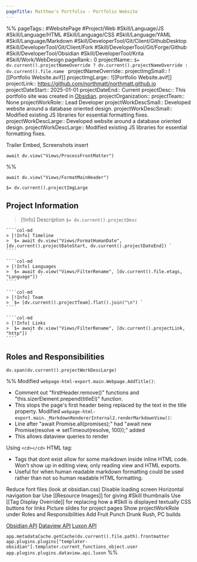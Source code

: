 ```yaml
---
pageTitle: Matthew's Portfolio - Portfolio Website
---
```

%%
pageTags:: #WebsitePage #Project/Web #Skill/Language/JS #Skill/Language/HTML #Skill/Language/CSS #Skill/Language/YAML #Skill/Language/Markdown #Skill/DeveloperTool/Git/Client/GithubDesktop #Skill/DeveloperTool/Git/Client/Fork #Skill/DeveloperTool/Git/Forge/Github #Skill/DeveloperTool/Obsidian #Skill/DeveloperTool/Krita #Skill/Work/WebDesign 
pageRank:: 0
projectName:: `$= dv.current().projectNameOverride ? dv.current().projectNameOverride : dv.current().file.name `
projectNameOverride:: 
projectImgSmall:: ![[Portfolio Website.avif]]
projectImgLarge:: ![[Portfolio Website.avif]]
projectLink:: https://github.com/northmatt/northmatt.github.io
projectDateStart:: 2025-01-01
projectDateEnd:: Current
projectDesc:: This portfolio site was created in [Obsidian](https://obsidian.md).
projectOrganization:: 
projectTeam:: None
projectWorkRole:: Lead Developer
projectWorkDescSmall:: Developed website around a database oriented design.
projectWorkDescSmall:: Modified existing JS libraries for essential formatting fixes.
projectWorkDescLarge:: Developed website around a database oriented design.
projectWorkDescLarge:: Modified existing JS libraries for essential formatting fixes.

Trailer Embed, Screenshots insert

```dataviewjs
await dv.view("Views/ProcessFrontMatter")
```
%%
```dataviewjs
await dv.view("Views/FormatMainHeader")
```
`$= dv.current().projectImgLarge `
## Project Information

> [!Info] Description
> `$= dv.current().projectDesc `

`````col
````col-md
> [!Info] Timeline
> `$= await dv.view("Views/FormatHumanDate", [dv.current().projectDateStart, dv.current().projectDateEnd]) `
````

````col-md
> [!Info] Languages
> `$= await dv.view("Views/FilterRename", [dv.current().file.etags, "Language"]) `
````

````col-md
> [!Info] Team
> `$= [dv.current().projectTeam].flat().join("\n") `
````

````col-md
> [!Info] Links
> `$= await dv.view("Views/FilterRename", [dv.current().projectLink, "http"]) `
````
`````

## Roles and Responsibilities
```dataviewjs
dv.span(dv.current().projectWorkDescLarge)
```


%%
Modified `webpage-html-export.main.Webpage.AddTitle()`:
* Comment out "firstHeader.remove()" functions and "this.sizerElement.prepend(titleEl)" function.
* This stops the page's first header being replaced by the text in the title property.
Modified `webpage-html-export.main._MarkdownRendererInternal2.renderMarkdownView()`:
* Line after "await Promise.all(promises);" had "await new Promise(resolve => setTimeout(resolve, 100));" added
* This allows dataview queries to render

Using `<cd></cd>` HTML tag:
* Tags that dont exist allow for some markdown inside inline HTML code. Won't show up in editing view, only reading view and HTML exports.
* Useful for when human readable markdown formatting could be used rather than not so human readable HTML formatting.

Reduce font files (look at obsidian.css)
Disable loading screen
Horizontal navigation bar
Use [[Resource Images]] for giving #Skill thumbnails
Use [[Tag Display Override]] for replacing how a #Skill is displayed textually
CSS buttons for links
Picture slides for project pages
Show projectWorkRole under Roles and Responsibilities
Add Fruit Punch Drunk Rush, PC builds

[Obsidian API](https://docs.obsidian.md/Home)
[Dataview API](https://blacksmithgu.github.io/obsidian-dataview)
[Luxon API](https://moment.github.io/luxon/api-docs/index.html)

`app.metadataCache.getCache(dv.current().file.path).frontmatter`
`app.plugins.plugins["templater-obsidian"].templater.current_functions_object.user`
`app.plugins.plugins.dataview.api.luxon`
%%